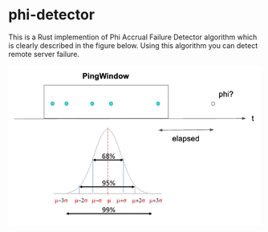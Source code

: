 # phi-detector

This is a Rust implemention of Phi Accrual Failure Detector algorithm which is clearly described in the figure below. Using this algorithm you can detect remote server failure.

![Algorithm](algorithm.png)